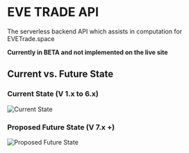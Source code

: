# EVE TRADE API

The serverless backend API which assists in computation for EVETrade.space

**Currently in BETA and not implemented on the live site**

## Current vs. Future State

### Current State (V 1.x to 6.x)

![Current State](https://imgur.com/a/k9l8n1L)

### Proposed Future State (V 7.x +)

![Proposed Future State](https://imgur.com/a/RCSkbHZ)
